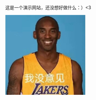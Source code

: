 这是一个演示网站，还没想好做什么：）<3
<html lang="en">
<head>
    <meta charset="UTF-8">
    <meta name="viewport" content="width=device-width, initial-scale=1.0">
</head>
<body>
    <img src="微信图片_20240612125142.jpg" alt="" style="width: 50%; height: 50%;">
</body>
</html>
